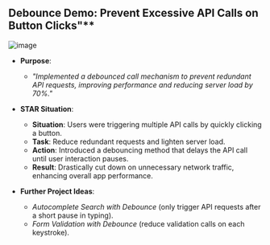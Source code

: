 ## Debounce Demo: Prevent Excessive API Calls on Button Clicks"**

![image](https://github.com/user-attachments/assets/667793c4-d706-4f2b-bbdf-97949a432519)

- **Purpose**:  
  - *"Implemented a debounced call mechanism to prevent redundant API requests, improving performance and reducing server load by 70%."*
- **STAR Situation**:  
  - **Situation**: Users were triggering multiple API calls by quickly clicking a button.  
  - **Task**: Reduce redundant requests and lighten server load.  
  - **Action**: Introduced a debouncing method that delays the API call until user interaction pauses.  
  - **Result**: Drastically cut down on unnecessary network traffic, enhancing overall app performance.

- **Further Project Ideas**:  
  - *Autocomplete Search with Debounce* (only trigger API requests after a short pause in typing).  
  - *Form Validation with Debounce* (reduce validation calls on each keystroke).
